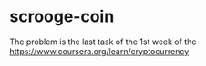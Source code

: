 # scrooge-coin
The problem is the last task of the 1st week of the https://www.coursera.org/learn/cryptocurrency
